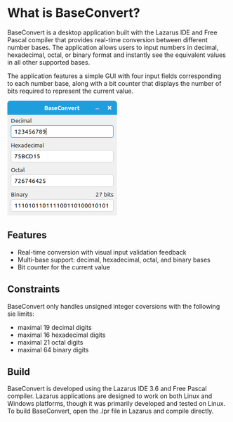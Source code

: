 
What is BaseConvert?
===================
BaseConvert is a desktop application built with the Lazarus IDE and Free Pascal compiler that provides real-time conversion between different number bases. The application allows users to input numbers in decimal, hexadecimal, octal, or binary format and instantly see the equivalent values in all other supported bases.

The application features a simple GUI with four input fields corresponding to each number base, along with a bit counter that displays the number of bits required to represent the current value.

![alt text](https://github.com/sharkbyte16/BaseConvert/blob/main/images/Screenshot.png?raw=true)

Features
--------
- Real-time conversion with visual input validation feedback 
- Multi-base support: decimal, hexadecimal, octal, and binary bases 
- Bit counter for the current value

Constraints
-----------
BaseConvert only handles unsigned integer coversions with the following sie limits:
- maximal 19 decimal digits
- maximal 16 hexadecimal digits
- maximal 21 octal digits
- maximal 64 binary digits

Build
-----
BaseConvert is developed using the Lazarus IDE 3.6 and Free Pascal compiler. Lazarus applications are designed to work on both Linux and Windows platforms, though it was primarily developed and tested on Linux. To build BaseConvert, open the .lpr file in Lazarus and compile directly.


  



